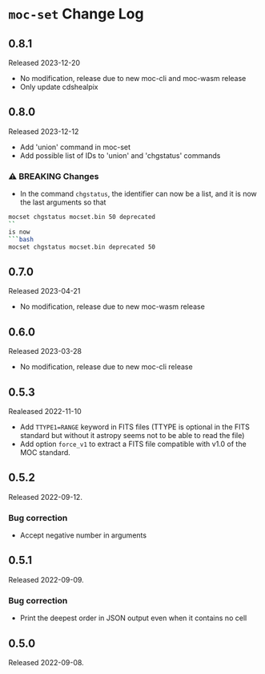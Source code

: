 # `moc-set` Change Log

## 0.8.1

Released 2023-12-20

* No modification, release due to new moc-cli and moc-wasm release
* Only update cdshealpix


## 0.8.0

Released 2023-12-12

* Add 'union' command in moc-set
* Add possible list of IDs to 'union' and 'chgstatus' commands

### ⚠️ BREAKING Changes 

* In the command `chgstatus`, the identifier can now be a list,
  and it is now the last arguments so that 
```bash
mocset chgstatus mocset.bin 50 deprecated
``
is now
```bash
mocset chgstatus mocset.bin deprecated 50
```

## 0.7.0

Released 2023-04-21

* No modification, release due to new moc-wasm release


## 0.6.0

Released 2023-03-28

* No modification, release due to new moc-cli release


## 0.5.3

Realeased 2022-11-10

* Add `TTYPE1=RANGE` keyword in FITS files (TTYPE is optional in the FITS standard but without
  it astropy seems not to be able to read the file)
* Add option `force_v1` to extract a FITS file compatible with v1.0 of the MOC standard.


## 0.5.2

Released 2022-09-12.

### Bug correction

* Accept negative number in arguments


## 0.5.1

Released 2022-09-09.

### Bug correction

* Print the deepest order in JSON output even when it contains no cell


## 0.5.0

Released 2022-09-08.

